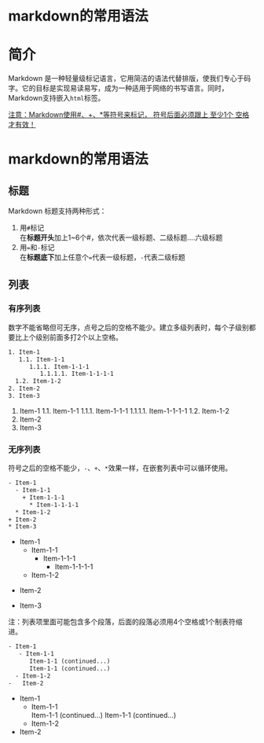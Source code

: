 # markdown的常用语法

# 简介
Markdown 是一种轻量级标记语言，它用简洁的语法代替排版，使我们专心于码字。它的目标是实现易读易写，成为一种适用于网络的书写语言。同时，Markdown支持嵌入`html`标签。

<u>注意：Markdown使用#、+、*等符号来标记， 符号后面必须跟上 至少1个 空格才有效！</u>

# markdown的常用语法

## 标题
Markdown 标题支持两种形式：  
1. 用`#`标记  
在**标题开头**加上1~6个#，依次代表一级标题、二级标题....六级标题  
2. 用`=`和`-`标记  
在**标题底下**加上任意个`=`代表一级标题，`-`代表二级标题

## 列表
### 有序列表
数字不能省略但可无序，点号之后的空格不能少。建立多级列表时，每个子级别都要比上个级别前面多打2个以上空格。  

``` html
1. Item-1
   1.1. Item-1-1
      1.1.1. Item-1-1-1
         1.1.1.1. Item-1-1-1-1
  1.2. Item-1-2
2. Item-2
3. Item-3
```  

1. Item-1
  1.1. Item-1-1
    1.1.1. Item-1-1-1
      1.1.1.1. Item-1-1-1-1
  1.2. Item-1-2
2. Item-2
3. Item-3

### 无序列表
符号之后的空格不能少，`-`、`+`、`*`效果一样，在嵌套列表中可以循环使用。  
``` html
- Item-1
  - Item-1-1
    + Item-1-1-1
      * Item-1-1-1-1
  * Item-1-2
+ Item-2
* Item-3
```  

- Item-1
  - Item-1-1
    + Item-1-1-1
      * Item-1-1-1-1
  * Item-1-2
+ Item-2
* Item-3

注：列表项里面可能包含多个段落，后面的段落必须用4个空格或1个制表符缩进。

``` html
- Item-1
   - Item-1-1
      Item-1-1 (continued...)
      Item-1-1 (continued...)
  - Item-1-2
-   Item-2
```  

- Item-1
   - Item-1-1  
       Item-1-1 (continued...)
       Item-1-1 (continued...)
  - Item-1-2
-   Item-2